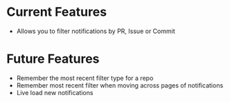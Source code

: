# Current Features

- Allows you to filter notifications by PR, Issue or Commit

# Future Features

- Remember the most recent filter type for a repo
- Remember most recent filter when moving across pages of notifications
- Live load new notifications